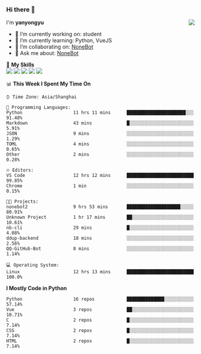 ### Hi there 👋

<a href="#">
  <img align="right" src="https://github-readme-stats.vercel.app/api?username=yanyongyu&count_private=true&show_icons=true&bg_color=15,f2f7fd,E0EAFC" />
</a>

I'm **yanyongyu**

- 🔭 I’m currently working on: student
- 🌱 I’m currently learning: Python, VueJS
- 👯 I’m collaborating on: [NoneBot](https://github.com/nonebot)
- 💬 Ask me about: [NoneBot](https://github.com/nonebot)

🌟 **My Skills**  
![](https://img.shields.io/badge/-Python-3e74a2?style=flat-square&logo=Python&logoColor=fff)
![](https://img.shields.io/badge/-Vue-4fc08d?style=flat-square&logo=Vue.js&logoColor=fff)
![](https://img.shields.io/badge/-Node.js-339933?style=flat-square&logo=Node.js&logoColor=fff)
![](https://img.shields.io/badge/-Docker-2496ED?style=flat-square&logo=Docker&logoColor=fff)
![](https://img.shields.io/badge/-Linux-000000?style=flat-square&logo=Linux&logoColor=fff)

<!--START_SECTION:waka-->
📊 **This Week I Spent My Time On** 

```text
⌚︎ Time Zone: Asia/Shanghai

💬 Programming Languages: 
Python                   11 hrs 11 mins      ██████████████████████░░░   91.48% 
Markdown                 43 mins             █░░░░░░░░░░░░░░░░░░░░░░░░   5.91% 
JSON                     9 mins              ░░░░░░░░░░░░░░░░░░░░░░░░░   1.29% 
TOML                     4 mins              ░░░░░░░░░░░░░░░░░░░░░░░░░   0.65% 
Other                    2 mins              ░░░░░░░░░░░░░░░░░░░░░░░░░   0.28%

🔥 Editors: 
VS Code                  12 hrs 12 mins      █████████████████████████   99.85% 
Chrome                   1 min               ░░░░░░░░░░░░░░░░░░░░░░░░░   0.15%

🐱‍💻 Projects: 
nonebot2                 9 hrs 53 mins       ████████████████████░░░░░   80.91% 
Unknown Project          1 hr 17 mins        ██░░░░░░░░░░░░░░░░░░░░░░░   10.61% 
nb-cli                   29 mins             █░░░░░░░░░░░░░░░░░░░░░░░░   4.08% 
ddup-backend             18 mins             ░░░░░░░░░░░░░░░░░░░░░░░░░   2.56% 
QQ-GitHub-Bot            8 mins              ░░░░░░░░░░░░░░░░░░░░░░░░░   1.14%

💻 Operating System: 
Linux                    12 hrs 13 mins      █████████████████████████   100.0%

```

**I Mostly Code in Python** 

```text
Python                   16 repos            ██████████████░░░░░░░░░░░   57.14% 
Vue                      3 repos             ██░░░░░░░░░░░░░░░░░░░░░░░   10.71% 
C                        2 repos             █░░░░░░░░░░░░░░░░░░░░░░░░   7.14% 
CSS                      2 repos             █░░░░░░░░░░░░░░░░░░░░░░░░   7.14% 
HTML                     2 repos             █░░░░░░░░░░░░░░░░░░░░░░░░   7.14%

```



<!--END_SECTION:waka-->
